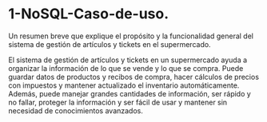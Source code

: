 # 1-NoSQL-Caso-de-uso.

Un resumen breve que explique el propósito y la funcionalidad general del sistema de gestión de artículos y tickets en el supermercado.

El sistema de gestión de artículos y tickets en un supermercado ayuda a organizar la información de lo que se vende y lo que se compra. Puede guardar datos de productos y recibos de compra, hacer cálculos de precios con impuestos y mantener actualizado el inventario automáticamente. Además, puede manejar grandes cantidades de información, ser rápido y no fallar, proteger la información y ser fácil de usar y mantener sin necesidad de conocimientos avanzados.






